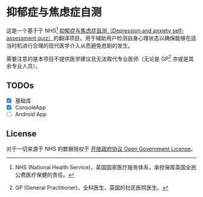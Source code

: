 # 抑郁症与焦虑症自测


这是一个基于于 NHS[^1] [抑郁症与焦虑症自测（Depression and anxiety self-assessment quiz）](https://www.nhs.uk/mental-health/self-help/guides-tools-and-activities/depression-anxiety-self-assessment-quiz/)的翻译项目。用于辅助用户检测自身心理状态以确保能够在适当时机进行合理的现代医学介入从而避免悲剧的发生。

需要注意的是本项目不提供医学建议且无法取代专业医师（无论是 GP[^2] 亦或是其余专业人员）。


## TODOs

- [x] 基础库
- [x] ConsoleApp
- [ ] Android App

## License

对于一切来源于 NHS 的数据授权于 [开放政府协议 Open Government License](http://www.nationalarchives.gov.uk/doc/open-government-licence/version/3/)。

[^1]: NHS (National Health Service)，英国国家医疗服务体系，承担保障英国全民公费医疗保健的责任。
[^2]: GP (General Practitioner)，全科医生，英国的社区医院医生。